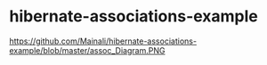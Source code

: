 # hibernate-associations-example
https://github.com/Mainali/hibernate-associations-example/blob/master/assoc_Diagram.PNG
